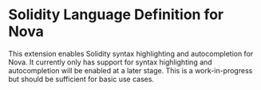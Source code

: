 # Solidity Language Definition for Nova

This extension enables Solidity syntax highlighting and autocompletion for Nova. It currently only has support for syntax highlighting and autocompletion will be enabled at a later stage. This is a work-in-progress but should be sufficient for basic use cases.
